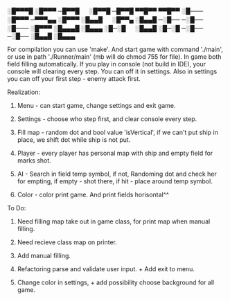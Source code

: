  ░█▀▀▀█ ░█▀▀▀ ─█▀▀█ 　 ░█▀▀█ ─█▀▀█ ▀▀█▀▀ ▀▀█▀▀ ░█─── ░█▀▀▀ 
 ─▀▀▀▄▄ ░█▀▀▀ ░█▄▄█ 　 ░█▀▀▄ ░█▄▄█ ─░█── ─░█── ░█─── ░█▀▀▀ 
 ░█▄▄▄█ ░█▄▄▄ ░█─░█ 　 ░█▄▄█ ░█─░█ ─░█── ─░█── ░█▄▄█ ░█▄▄▄



For compilation you can use 'make'. And start game with command './main',
or use in path './Runner/main' (mb will do chmod 755 for file).
In game both field filling automatically.
If you play in console (not build in IDE), your console will clearing every step. 
You can off it in settings. 
Also in settings you can off your first step - enemy attack first.


Realization:

1. Menu - can start game, change settings and exit game.

2. Settings - choose who step first, and clear console every step.

3. Fill map - random dot and bool value 'isVertical', if we can't put 
    ship in place, we shift dot while ship is not put.

4. Player - every player has personal map with ship and empty field
    for marks shot.

5. AI - Search in field temp symbol, if not, Randoming dot and check her 
    for empting, if empty - shot there, if hit - place around temp symbol.

6. Color - color print game. And print fields horisontal^^

To Do:

1. Need filling map take out in game class, for print map when manual filling.

2. Need recieve class map on printer.

3. Add manual filling.

4. Refactoring parse and validate user input. + Add exit to menu.

5. Change color in settings, + add possibility choose background for all game.
